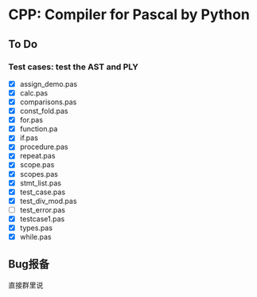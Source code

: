 # CPP: Compiler for Pascal by Python

## To Do

### Test cases: test the AST and PLY

- [x] assign_demo.pas
- [x] calc.pas
- [x] comparisons.pas
- [x] const_fold.pas
- [x] for.pas
- [x] function.pa
- [x] if.pas
- [x] procedure.pas
- [x] repeat.pas
- [x] scope.pas
- [x] scopes.pas
- [x] stmt_list.pas
- [x] test_case.pas
- [x] test_div_mod.pas
- [ ] test_error.pas
- [x] testcase1.pas
- [x] types.pas
- [x] while.pas

## Bug报备

直接群里说



